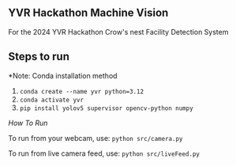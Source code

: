 ## YVR Hackathon Machine Vision

For the 2024 YVR Hackathon Crow's nest Facility Detection System

## Steps to run

*Note: Conda installation method
1. `conda create --name yvr python=3.12`
2. `conda activate yvr`
3. `pip install yolov5 supervisor opencv-python numpy`

*How To Run*

To run from your webcam, use:
`python src/camera.py`

To run from live camera feed, use:
`python src/liveFeed.py`
